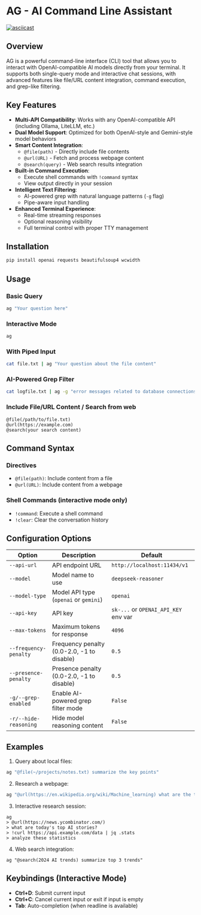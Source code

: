 # AG - AI Command Line Assistant

[![asciicast](https://asciinema.org/a/R2KOpEIjL7HT4QzxLNuICaDTQ.svg)](https://asciinema.org/a/R2KOpEIjL7HT4QzxLNuICaDTQ)

## Overview
AG is a powerful command-line interface (CLI) tool that allows you to interact with OpenAI-compatible AI models directly from your terminal. It supports both single-query mode and interactive chat sessions, with advanced features like file/URL content integration, command execution, and grep-like filtering.

## Key Features

- **Multi-API Compatibility**: Works with any OpenAI-compatible API (including Ollama, LiteLLM, etc.)
- **Dual Model Support**: Optimized for both OpenAI-style and Gemini-style model behaviors
- **Smart Content Integration**:
  - `@file(path)` - Directly include file contents
  - `@url(URL)` - Fetch and process webpage content
  - `@search(query)` - Web search results integration
- **Built-in Command Execution**:
  - Execute shell commands with `!command` syntax
  - View output directly in your session
- **Intelligent Text Filtering**:
  - AI-powered grep with natural language patterns (`-g` flag)
  - Pipe-aware input handling
- **Enhanced Terminal Experience**:
  - Real-time streaming responses
  - Optional reasoning visibility
  - Full terminal control with proper TTY management

## Installation
```bash
pip install openai requests beautifulsoup4 wcwidth
```

## Usage

### Basic Query
```bash
ag "Your question here"
```

### Interactive Mode
```bash
ag
```

### With Piped Input
```bash
cat file.txt | ag "Your question about the file content"
```

### AI-Powered Grep Filter
```bash
cat logfile.txt | ag -g "error messages related to database connections"
```

### Include File/URL Content / Search from web
```
@file(/path/to/file.txt)
@url(https://example.com)
@search(your search content)
```

## Command Syntax

### Directives
- `@file(path)`: Include content from a file
- `@url(URL)`: Include content from a webpage

### Shell Commands (interactive mode only)
- `!command`: Execute a shell command
- `!clear`: Clear the conversation history

## Configuration Options

| Option | Description | Default |
|--------|-------------|---------|
| `--api-url` | API endpoint URL | `http://localhost:11434/v1` |
| `--model` | Model name to use | `deepseek-reasoner` |
| `--model-type` | Model API type (`openai` or `gemini`) | `openai` |
| `--api-key` | API key | `sk-...` or `OPENAI_API_KEY` env var |
| `--max-tokens` | Maximum tokens for response | `4096` |
| `--frequency-penalty` | Frequency penalty (0.0-2.0, -1 to disable) | `0.5` |
| `--presence-penalty` | Presence penalty (0.0-2.0, -1 to disable) | `0.5` |
| `-g/--grep-enabled` | Enable AI-powered grep filter mode | `False` |
| `-r/--hide-reasoning` | Hide model reasoning content | `False` |

## Examples

1. Query about local files:
```bash
ag "@file(~/projects/notes.txt) summarize the key points"
```
2. Research a webpage:
```bash
ag "@url(https://en.wikipedia.org/wiki/Machine_learning) what are the three main types of machine learning?"
```

3. Interactive research session:
```
ag
> @url(https://news.ycombinator.com/)
> what are today's top AI stories?
> !curl https://api.example.com/data | jq .stats
> analyze these statistics
```

4. Web search integration:
```
ag "@search(2024 AI trends) summarize top 3 trends"
```

## Keybindings (Interactive Mode)

- **Ctrl+D**: Submit current input
- **Ctrl+C**: Cancel current input or exit if input is empty
- **Tab**: Auto-completion (when readline is available)

